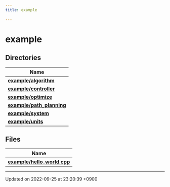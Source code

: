 ```yaml
---
title: example

---
```


# example



## Directories

| Name           |
| -------------- |
| **[example/algorithm](/cpp_robotics/doxybook/Files/dir_7d09008d01e50646aeedf116b0b98c34/#dir-example/algorithm)**  |
| **[example/controller](/cpp_robotics/doxybook/Files/dir_7296b3804f4a6a0570d4157b76ab1ed1/#dir-example/controller)**  |
| **[example/optimize](/cpp_robotics/doxybook/Files/dir_d7e8b4cf66066dab4c432fb44beae8d4/#dir-example/optimize)**  |
| **[example/path_planning](/cpp_robotics/doxybook/Files/dir_40660fdf2170216459b92a10e30f14fc/#dir-example/path-planning)**  |
| **[example/system](/cpp_robotics/doxybook/Files/dir_a6e41fc6dac9a818d1a56659625fc480/#dir-example/system)**  |
| **[example/units](/cpp_robotics/doxybook/Files/dir_e6a394dcf163ef8584d4b9d5b172c539/#dir-example/units)**  |

## Files

| Name           |
| -------------- |
| **[example/hello_world.cpp](/cpp_robotics/doxybook/Files/hello__world_8cpp/#file-hello-world.cpp)**  |






-------------------------------

Updated on 2022-09-25 at 23:20:39 +0900
